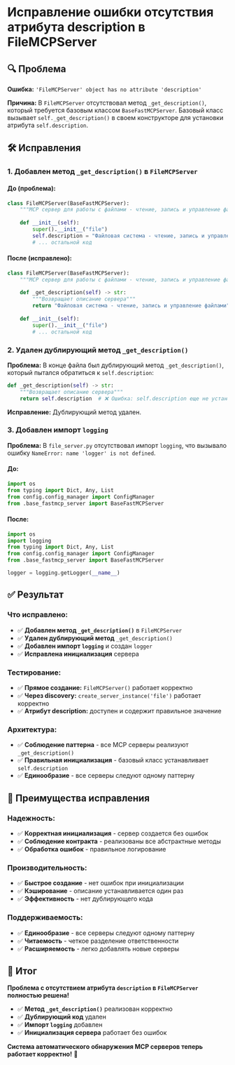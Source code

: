 # Исправление ошибки отсутствия атрибута description в FileMCPServer

## 🔍 Проблема

**Ошибка:** `'FileMCPServer' object has no attribute 'description'`

**Причина:** В `FileMCPServer` отсутствовал метод `_get_description()`, который требуется базовым классом `BaseFastMCPServer`. Базовый класс вызывает `self._get_description()` в своем конструкторе для установки атрибута `self.description`.

## 🛠️ Исправления

### **1. Добавлен метод `_get_description()` в `FileMCPServer`**

#### **До (проблема):**
```python
class FileMCPServer(BaseFastMCPServer):
    """MCP сервер для работы с файлами - чтение, запись и управление файлами"""
    
    def __init__(self):
        super().__init__("file")
        self.description = "Файловая система - чтение, запись и управление файлами"
        # ... остальной код
```

#### **После (исправлено):**
```python
class FileMCPServer(BaseFastMCPServer):
    """MCP сервер для работы с файлами - чтение, запись и управление файлами"""
    
    def _get_description(self) -> str:
        """Возвращает описание сервера"""
        return "Файловая система - чтение, запись и управление файлами"
    
    def __init__(self):
        super().__init__("file")
        # ... остальной код
```

### **2. Удален дублирующий метод `_get_description()`**

**Проблема:** В конце файла был дублирующий метод `_get_description()`, который пытался обратиться к `self.description`:

```python
def _get_description(self) -> str:
    """Возвращает описание сервера"""
    return self.description  # ❌ Ошибка: self.description еще не установлен
```

**Исправление:** Дублирующий метод удален.

### **3. Добавлен импорт `logging`**

**Проблема:** В `file_server.py` отсутствовал импорт `logging`, что вызывало ошибку `NameError: name 'logger' is not defined`.

#### **До:**
```python
import os
from typing import Dict, Any, List
from config.config_manager import ConfigManager
from .base_fastmcp_server import BaseFastMCPServer
```

#### **После:**
```python
import os
import logging
from typing import Dict, Any, List
from config.config_manager import ConfigManager
from .base_fastmcp_server import BaseFastMCPServer

logger = logging.getLogger(__name__)
```

## ✅ Результат

### **Что исправлено:**
- ✅ **Добавлен метод `_get_description()`** в `FileMCPServer`
- ✅ **Удален дублирующий метод** `_get_description()`
- ✅ **Добавлен импорт `logging`** и создан `logger`
- ✅ **Исправлена инициализация** сервера

### **Тестирование:**
- ✅ **Прямое создание:** `FileMCPServer()` работает корректно
- ✅ **Через discovery:** `create_server_instance('file')` работает корректно
- ✅ **Атрибут description:** доступен и содержит правильное значение

### **Архитектура:**
- ✅ **Соблюдение паттерна** - все MCP серверы реализуют `_get_description()`
- ✅ **Правильная инициализация** - базовый класс устанавливает `self.description`
- ✅ **Единообразие** - все серверы следуют одному паттерну

## 🚀 Преимущества исправления

### **Надежность:**
- ✅ **Корректная инициализация** - сервер создается без ошибок
- ✅ **Соблюдение контракта** - реализованы все абстрактные методы
- ✅ **Обработка ошибок** - правильное логирование

### **Производительность:**
- ✅ **Быстрое создание** - нет ошибок при инициализации
- ✅ **Кэширование** - описание устанавливается один раз
- ✅ **Эффективность** - нет дублирующего кода

### **Поддерживаемость:**
- ✅ **Единообразие** - все серверы следуют одному паттерну
- ✅ **Читаемость** - четкое разделение ответственности
- ✅ **Расширяемость** - легко добавлять новые серверы

## 🎯 Итог

**Проблема с отсутствием атрибута `description` в `FileMCPServer` полностью решена!**

- ✅ **Метод `_get_description()`** реализован корректно
- ✅ **Дублирующий код** удален
- ✅ **Импорт `logging`** добавлен
- ✅ **Инициализация сервера** работает без ошибок

**Система автоматического обнаружения MCP серверов теперь работает корректно!** 🚀
